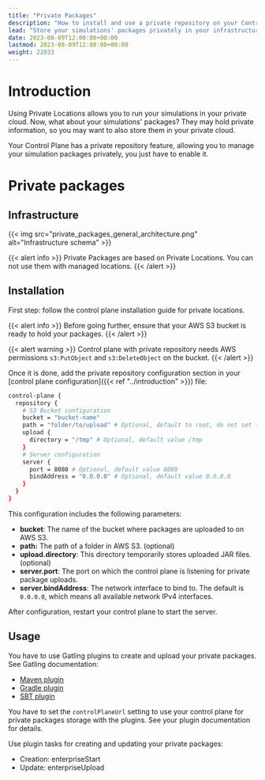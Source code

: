 ```yaml
---
title: "Private Packages"
description: "How to install and use a private repository on your Control Plane"
lead: "Store your simulations' packages privately in your infrastructure, and use them with private locations"
date: 2023-08-09T12:00:00+00:00
lastmod: 2023-08-09T12:00:00+00:00
weight: 22033
---
```


# Introduction

Using Private Locations allows you to run your simulations in your private cloud. Now, what about your simulations' packages? They may hold private information, so you may want to also store them in your private cloud.

Your Control Plane has a private repository feature, allowing you to manage your simulation packages privately, you just have to enable it.

# Private packages

## Infrastructure

{{< img src="private_packages_general_architecture.png" alt="Infrastructure schema" >}}

{{< alert info >}}
Private Packages are based on Private Locations. You can not use them with managed locations.
{{< /alert >}}

## Installation

First step: follow the control plane installation guide for private locations.

{{< alert info >}}
Before going further, ensure that your AWS S3 bucket is ready to hold your packages.
{{< /alert >}}

{{< alert warning >}}
Control plane with private repository needs AWS permissions `s3:PutObject` and `s3:DeleteObject` on the bucket.
{{< /alert >}}

Once it is done, add the private repository configuration section in your [control plane configuration]({{< ref "../introduction" >}}) file:

```bash
control-plane {
  repository {
    # S3 Bucket configuration
    bucket = "bucket-name"
    path = "folder/to/upload" # Optional, default to root, do not set trailing slash
    upload {
      directory = "/tmp" # Optional, default value /tmp
    }
    # Server configuration
    server {
      port = 8080 # Optional, default value 8080
      bindAddress = "0.0.0.0" # Optional, default value 0.0.0.0
    }
  }
}
```

This configuration includes the following parameters:

- **bucket**: The name of the bucket where packages are uploaded to on AWS S3.
- **path:** The path of a folder in AWS S3. (optional)
- **upload.directory**: This directory temporarily stores uploaded JAR files. (optional)
- **server.port**: The port on which the control plane is listening for private package uploads.
- **server.bindAddress**: The network interface to bind to. The default is `0.0.0.0`, which means all available network IPv4 interfaces.

After configuration, restart your control plane to start the server.

## Usage

You have to use Gatling plugins to create and upload your private packages. See Gatling documentation:
* [Maven plugin](https://gatling.io/docs/gatling/reference/current/extensions/maven_plugin/)
* [Gradle plugin](https://gatling.io/docs/gatling/reference/current/extensions/gradle_plugin/)
* [SBT plugin](https://gatling.io/docs/gatling/reference/current/extensions/sbt_plugin/)

You have to set the `controlPlaneUrl` setting to use your control plane for private packages storage with the plugins. See your plugin documentation for details.

Use plugin tasks for creating and updating your private packages:
* Creation: enterpriseStart
* Update: enterpriseUpload

